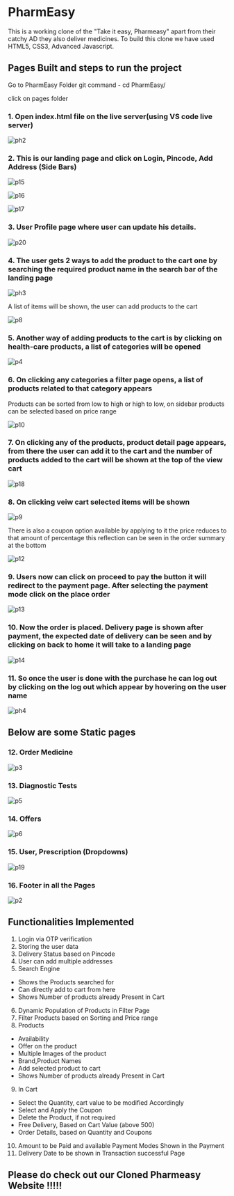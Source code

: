 # PharmEasy

This is a working clone of the "Take it easy, Pharmeasy" apart from their catchy AD they also deliver medicines. To build this clone we have used HTML5, CSS3, Advanced Javascript.

## Pages Built and steps to run the project



Go to PharmEasy Folder git command - cd PharmEasy/  

click on pages folder
### 1. Open index.html file on the live server(using VS code live server) 

![ph2](https://user-images.githubusercontent.com/72690740/133028330-4463aaec-040f-4702-b3b9-1d350b88d468.PNG)

### 2. This is our landing page and click on Login, Pincode, Add Address (Side Bars)

![p15](https://user-images.githubusercontent.com/72690740/132959675-dbae57a0-0877-4a6d-974c-89dd245983ea.PNG)

![p16](https://user-images.githubusercontent.com/72690740/132959674-38f176b4-3979-47f3-ae36-8e5795c16add.PNG)

![p17](https://user-images.githubusercontent.com/72690740/132959673-c1d40b9c-27c5-4411-8fa0-fb0b54ff5999.PNG)

### 3. User Profile page where user can update his details.

![p20](https://user-images.githubusercontent.com/72690740/132960336-05e7dc55-0cbf-4909-806d-0447acae1ed0.PNG)

### 4. The user gets 2 ways to add the product to the cart one by searching the required product name in the search bar of the landing page 

![ph3](https://user-images.githubusercontent.com/72690740/133028766-bd195ed3-2f28-422c-be14-53ad2976c523.PNG)

A list of items will be shown, the user can add products to the cart 

![p8](https://user-images.githubusercontent.com/72690740/132959664-5a4484e2-d061-496e-8f95-a071ea5fe68d.PNG)

### 5. Another way of adding products to the cart is by clicking on health-care products, a list of categories will be opened 

![p4](https://user-images.githubusercontent.com/72690740/132959669-b8a6ce20-00b6-4170-bbdc-aaf5662950d7.PNG)

### 6. On clicking any categories a filter page opens, a list of products related to that category appears 
Products can be sorted from low to high or high to low, on sidebar products can be selected based on price range 

![p10](https://user-images.githubusercontent.com/72690740/132959681-59e8d7f5-44ae-4547-a265-a7d19966c523.PNG)

### 7. On clicking any of the products, product detail page appears, from there the user can add it to the cart and the number of products added to the cart will be shown at the top of the view cart 

![p18](https://user-images.githubusercontent.com/72690740/132960331-f6cd9fcc-dc6b-40d1-94ca-ed0320ee5089.PNG)

### 8. On clicking veiw cart selected items will be shown 

![p9](https://user-images.githubusercontent.com/72690740/132959662-0c90da6f-5fc1-449c-8fb8-0843a0bb3e87.PNG)

There is also a coupon option available by applying to it the price reduces to that amount of percentage this reflection can be seen in the order summary at the bottom

![p12](https://user-images.githubusercontent.com/72690740/132959679-c2241dc2-0905-453a-a8c8-fbdf260b0208.PNG)

### 9. Users now can click on proceed to pay the button it will redirect to the payment page. After selecting the payment mode click on the place order

![p13](https://user-images.githubusercontent.com/72690740/132959677-e915d43c-3365-4a94-adee-09ebf66aa583.PNG)

### 10. Now the order is placed. Delivery page is shown after payment, the expected date of delivery can be seen and by clicking on back to home it will take to a landing page 

![p14](https://user-images.githubusercontent.com/72690740/132959676-7a99e9ff-43ae-4b09-b647-d3d39a089b29.PNG)

### 11. So once the user is done with the purchase he can log out by clicking on the log out which appear by hovering on the user name 

![ph4](https://user-images.githubusercontent.com/72690740/133028769-e2f54a54-9c78-498c-98e0-a0922cdf1943.PNG)

## Below are some Static pages 

### 12. Order Medicine

![p3](https://user-images.githubusercontent.com/72690740/132959671-56327cdf-f258-4be8-99dc-da9d811aeec2.PNG)

### 13. Diagnostic Tests

![p5](https://user-images.githubusercontent.com/72690740/132959668-cc37f7e3-3b19-4ae6-9a66-b9d2d68582ef.PNG)

### 14. Offers

![p6](https://user-images.githubusercontent.com/72690740/132959666-81d96ae6-4dc3-4e61-bc64-db4f5a9c76af.PNG)

### 15. User, Prescription (Dropdowns)

![p19](https://user-images.githubusercontent.com/72690740/132960334-e81317ab-cd4f-4b27-992d-147408ba034f.PNG)

### 16. Footer in all the Pages

![p2](https://user-images.githubusercontent.com/72690740/132959672-7fea6772-02a8-463e-9aa1-a8b91bc03f65.PNG)

## Functionalities Implemented

1. Login via OTP verification
2. Storing the user data
3. Delivery Status based on Pincode 
4. User can add multiple addresses
5. Search Engine 
- Shows the Products searched for
- Can directly add to cart from here
- Shows Number of products already Present in Cart
6. Dynamic Population of Products in Filter Page
7. Filter Products based on Sorting and Price range
8. Products
- Availability
- Offer on the product
- Multiple Images of the product
- Brand,Product Names
- Add selected product to cart
- Shows Number of products already Present in Cart
9. In Cart 
- Select the Quantity, cart value to be modified Accordingly
- Select and Apply the Coupon
- Delete the Product, if not required
- Free Delivery, Based on Cart Value (above 500)
- Order Details, based on Quantity and Coupons
10. Amount to be Paid and available Payment Modes Shown in the Payment
11. Delivery Date to be shown in Transaction successful Page

## Please do check out our Cloned Pharmeasy Website !!!!!
